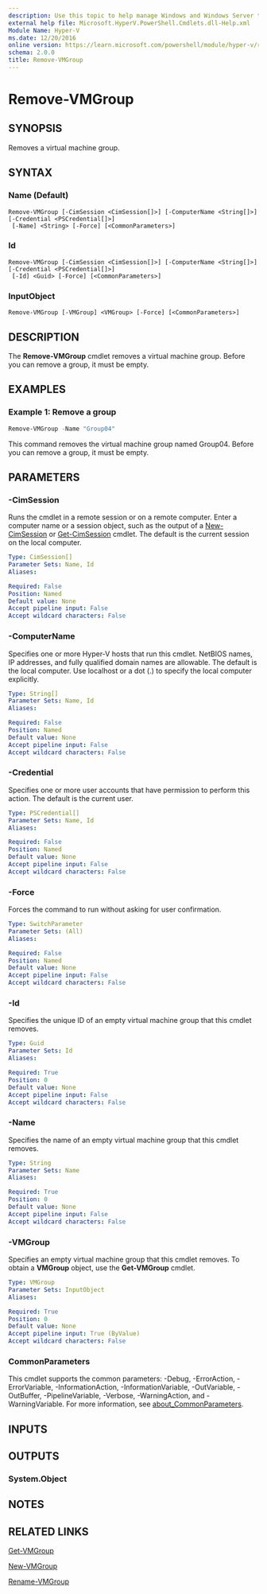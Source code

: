 ```yaml
---
description: Use this topic to help manage Windows and Windows Server technologies with Windows PowerShell.
external help file: Microsoft.HyperV.PowerShell.Cmdlets.dll-Help.xml
Module Name: Hyper-V
ms.date: 12/20/2016
online version: https://learn.microsoft.com/powershell/module/hyper-v/remove-vmgroup?view=windowsserver2022-ps&wt.mc_id=ps-gethelp
schema: 2.0.0
title: Remove-VMGroup
---
```


# Remove-VMGroup

## SYNOPSIS
Removes a virtual machine group.

## SYNTAX

### Name (Default)
```
Remove-VMGroup [-CimSession <CimSession[]>] [-ComputerName <String[]>] [-Credential <PSCredential[]>]
 [-Name] <String> [-Force] [<CommonParameters>]
```

### Id
```
Remove-VMGroup [-CimSession <CimSession[]>] [-ComputerName <String[]>] [-Credential <PSCredential[]>]
 [-Id] <Guid> [-Force] [<CommonParameters>]
```

### InputObject
```
Remove-VMGroup [-VMGroup] <VMGroup> [-Force] [<CommonParameters>]
```

## DESCRIPTION
The **Remove-VMGroup** cmdlet removes a virtual machine group.
Before you can remove a group, it must be empty.

## EXAMPLES

### Example 1: Remove a group
```powershell
Remove-VMGroup -Name "Group04"
```

This command removes the virtual machine group named Group04.
Before you can remove a group, it must be empty.

## PARAMETERS

### -CimSession
Runs the cmdlet in a remote session or on a remote computer.
Enter a computer name or a session object, such as the output of a [New-CimSession](https://go.microsoft.com/fwlink/p/?LinkId=227967) or [Get-CimSession](https://go.microsoft.com/fwlink/p/?LinkId=227966) cmdlet.
The default is the current session on the local computer.

```yaml
Type: CimSession[]
Parameter Sets: Name, Id
Aliases: 

Required: False
Position: Named
Default value: None
Accept pipeline input: False
Accept wildcard characters: False
```

### -ComputerName
Specifies one or more Hyper-V hosts that run this cmdlet.
NetBIOS names, IP addresses, and fully qualified domain names are allowable.
The default is the local computer.
Use localhost or a dot (.) to specify the local computer explicitly.

```yaml
Type: String[]
Parameter Sets: Name, Id
Aliases: 

Required: False
Position: Named
Default value: None
Accept pipeline input: False
Accept wildcard characters: False
```

### -Credential
Specifies one or more user accounts that have permission to perform this action.
The default is the current user.

```yaml
Type: PSCredential[]
Parameter Sets: Name, Id
Aliases: 

Required: False
Position: Named
Default value: None
Accept pipeline input: False
Accept wildcard characters: False
```

### -Force
Forces the command to run without asking for user confirmation.

```yaml
Type: SwitchParameter
Parameter Sets: (All)
Aliases: 

Required: False
Position: Named
Default value: None
Accept pipeline input: False
Accept wildcard characters: False
```

### -Id
Specifies the unique ID of an empty virtual machine group that this cmdlet removes.

```yaml
Type: Guid
Parameter Sets: Id
Aliases: 

Required: True
Position: 0
Default value: None
Accept pipeline input: False
Accept wildcard characters: False
```

### -Name
Specifies the name of an empty virtual machine group that this cmdlet removes.

```yaml
Type: String
Parameter Sets: Name
Aliases: 

Required: True
Position: 0
Default value: None
Accept pipeline input: False
Accept wildcard characters: False
```

### -VMGroup
Specifies an empty virtual machine group that this cmdlet removes.
To obtain a **VMGroup** object, use the **Get-VMGroup** cmdlet.

```yaml
Type: VMGroup
Parameter Sets: InputObject
Aliases: 

Required: True
Position: 0
Default value: None
Accept pipeline input: True (ByValue)
Accept wildcard characters: False
```

### CommonParameters
This cmdlet supports the common parameters: -Debug, -ErrorAction, -ErrorVariable, -InformationAction, -InformationVariable, -OutVariable, -OutBuffer, -PipelineVariable, -Verbose, -WarningAction, and -WarningVariable. For more information, see [about_CommonParameters](https://go.microsoft.com/fwlink/?LinkID=113216).

## INPUTS

## OUTPUTS

### System.Object

## NOTES

## RELATED LINKS

[Get-VMGroup](./Get-VMGroup.md)

[New-VMGroup](./New-VMGroup.md)

[Rename-VMGroup](./Rename-VMGroup.md)

